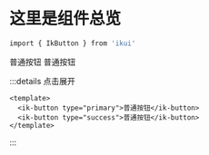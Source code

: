 # 这里是组件总览

```bash
import { IkButton } from 'ikui'
```

<ik-button type="primary">普通按钮</ik-button>
<ik-button type="success">普通按钮</ik-button>

:::details 点击展开

```vue
<template>
  <ik-button type="primary">普通按钮</ik-button>
  <ik-button type="success">普通按钮</ik-button>
</template>
```

:::

